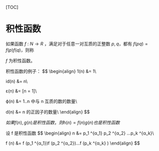 [TOC]

# 积性函数

如果函数 $f$ : $N → R$ ，满足对于任意一对互质的正整数 $p, q$，都有 $f (pq) = f (p)f (q)$，则称

$f$ 为积性函数。

积性函数的例子：
$$
\begin{align}
1(n) &= 1\\

id(n) &= n\\

ε(n) &= [n = 1]\\

ϕ(n) &= 1..n 中与 n 互质的数的数量\\

d(n) &= n 的正因子的数量\\
\end{align}
$$


$如果 f (n), g(n) 是积性函数，则 h(n) = f (n)g(n) 也是积性函数$



设 f 是积性函数
$$
\begin{align}
n &= p_1 ^{α_1} p_2 ^{α_2} ...p_k ^{α_k}\\

f (n) &= f (p_1 ^{α_1})f (p_2 ^{α_2})...f (p_k ^{α_k} )
\end{align}
$$


